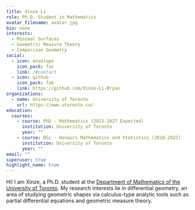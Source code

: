 ```yaml
---
title: Xinze Li
role: Ph.D. Student in Mathematics
avatar_filename: avatar.jpg
bio: none
interests:
  - Minimal Surfaces
  - Geometric Measure Theory
  - Comparison Geometry
social:
  - icon: envelope
    icon_pack: fas
    link: /#contact
  - icon: github
    icon_pack: fab
    link: https://github.com/Xinze-Li-Bryan
organizations:
  - name: University of Toronto
    url: https://www.utoronto.ca/
education:
  courses:
    - course: PhD - Mathematics (2022-2027 Expected)
      institution: University of Toronto
      year: ""
    - course: BSc - Honours Mathematics and Statistics (2018-2022)
      institution: University of Toronto
      year: ""
email: ""
superuser: true
highlight_name: true
---
```

Hi! I am Xinze, a Ph.D. student at the [Department of Mathematics of the University of Toronto](https://www.mathematics.utoronto.ca/). My research interests lie in differential geometry, an area of studying geometric shapes via calculus-type analytic tools such as partial differential equations and geometric measure theory.